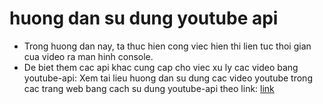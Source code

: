 # huong dan su dung youtube api
* Trong huong dan nay, ta thuc hien cong viec hien thi lien tuc thoi gian cua video ra man hinh console.
* De biet them cac api khac cung cap cho viec xu ly cac video bang youtube-api:
Xem tai lieu huong dan su dung cac video youtube trong cac trang web bang cach su dung youtube-api theo link: [link](https://developers.google.com/youtube/iframe_api_reference#Events)
